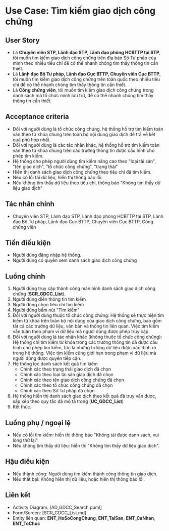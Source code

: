 # Use Case: Tìm kiếm giao dịch công chứng

## User Story
- Là **Chuyên viên STP, Lãnh đạo STP, Lãnh đạo phòng HCBTTP tại STP**, tôi muốn tìm kiếm giao dịch công chứng trên địa bàn Sở Tư pháp của mình theo nhiều tiêu chí để có thể nhanh chóng tìm thấy thông tin cần thiết.  
- Là **Lãnh đạo Bộ Tư pháp, Lãnh đạo Cục BTTP, Chuyên viên Cục BTTP**, tôi muốn tìm kiếm giao dịch công chứng trên toàn quốc theo nhiều tiêu chí để có thể nhanh chóng tìm thấy thông tin cần thiết. 
- Là **Công chứng viên**, tôi muốn tìm kiếm giao dịch công chứng trong danh sách mà tổ chức mình lưu trữ, để có thể nhanh chóng tìm thấy thông tin cần thiết

## Acceptance criteria
- Đối với người dùng là tổ chức công chứng, hệ thống hỗ trợ tìm kiếm toàn văn theo từ khóa chung trên toàn bộ nội dung giao dịch để trả về kết quả phù hợp nhất.
- Đối với người dùng là các tác nhân khác, hệ thống hỗ trợ tìm kiếm toàn văn theo từ khóa chung trên các trường thông tin được cấu hình cho phép tìm kiếm.
- Hệ thống cho phép người dùng tìm kiếm nâng cao theo "loại tài sản", "tên giao dịch", "tổ chức công chứng", "trạng thái"
- Hiển thị danh sách giao dịch công chứng theo tiêu chí đã tìm kiếm.
- Nếu có lỗi tải dữ liệu, hiển thị thông báo lỗi.
- Nếu không tìm thấy dữ liệu theo tiêu chí, thông báo "Không tìm thấy dữ liệu giao dịch"
 
## Tác nhân chính
- Chuyên viên STP, Lãnh đạo STP, Lãnh đạo phòng HCBTTP tại STP, Lãnh đạo Bộ Tư pháp, Lãnh đạo Cục BTTP, Chuyên viên Cục BTTP, Công chứng viên

## Tiền điều kiện
- Người dùng đăng nhập hệ thống.
- Người dùng có quyền xem danh sách giao dịch công chứng

## Luồng chính
1. Người dùng truy cập thành công màn hình danh sách giao dịch công chứng (**SCR_GDCC_List**).
4. Người dùng điền thông tin tìm kiếm
5. Người dùng chọn tiêu chí tìm kiếm
6. Người dùng bấm nút "Tìm kiếm"
7. Đối với người dùng thuộc tổ chức công chứng: Hệ thống sẽ thực hiện tìm kiếm từ khóa trên toàn bộ nội dung của giao dịch công chứng, bao gồm tất cả các trường dữ liệu, văn bản và thông tin liên quan. Việc tìm kiếm vẫn tuân theo phạm vi dữ liệu mà người dùng được phép truy cập.
8. Đối với người dùng là tác nhân khác (không thuộc tổ chức công chứng): Hệ thống chỉ tìm kiếm từ khóa trong các trường thông tin đã được cấu hình cho phép tìm kiếm, tức là những trường dữ liệu được xác định rõ trong hệ thống. Việc tìm kiếm cũng giới hạn trong phạm vi dữ liệu mà người dùng được quyền tiếp cận. 
9. Hệ thống lọc danh sách kết quả tìm kiếm
    - Chính xác theo trạng thái giao dịch đã chọn
    - Chính xác theo loại tài sản giao dịch đã chọn
    - Chính xác theo tên giao dịch công chứng đã chọn
    - Chính xác theo tổ chức công chứng đã chọn
    - Chính xác theo Sở Tư pháp đã chọn
10. Hệ thống hiển thị danh sách giao dịch theo kết quả đã truy vấn được, sắp xếp theo quy tắc đã mô tả trong (**UC_GDCC_List**)
11. Kết thúc.

## Luồng phụ / ngoại lệ
- Nếu có lỗi tìm kiếm: hiển thị thông báo "Không tải được danh sách, vui lòng thử lại".
- Nếu không tìm thấy dữ liệu: hiển thị "Không tìm thấy dữ liệu giao dịch".

## Hậu điều kiện
- Nếu thành công: Người dùng tìm kiếm thành công thông tin giao dịch.
- Nếu thất bại: Không hiển thị dữ liệu, hoặc hiển thị thông báo lỗi.

## Liên kết
- Activity Diagram: [AD_GDCC_Search.puml]
- Form/Screen: [SCR_GDCC_List.md]
- Entity liên quan: **ENT_HoSoCongChung**, **ENT_TaiSan**, **ENT_CaNhan**, **ENT_ToChuc**

